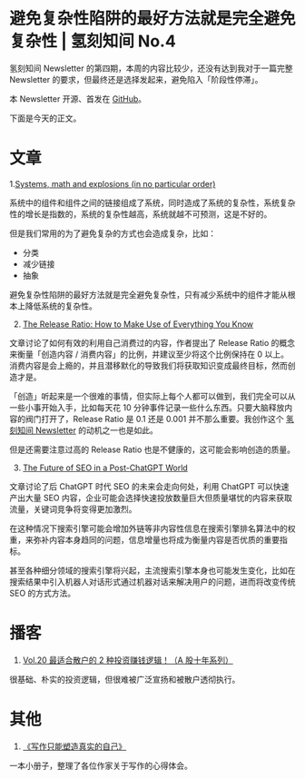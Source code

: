 # 避免复杂性陷阱的最好方法就是完全避免复杂性 | 氢刻知间 No.4

氢刻知间 Newsletter 的第四期，本周的内容比较少，还没有达到我对于一篇完整 Newsletter 的要求，但最终还是选择发起来，避免陷入「阶段性停滞」。

本 Newsletter 开源、首发在 [GitHub](https://github.com/rokcso/weekly)。

下面是今天的正文。

# 文章

1.[Systems, math and explosions (in no particular order)](https://pjonori.blog/posts/systems-math-explosions/)

系统中的组件和组件之间的链接组成了系统，同时造成了系统的复杂性，系统复杂性的增长是指数的，系统的复杂性越高，系统就越不可预测，这是不好的。

但是我们常用的为了避免复杂的方式也会造成复杂，比如：

- 分类
- 减少链接
- 抽象

避免复杂性陷阱的最好方法就是完全避免复杂性，只有减少系统中的组件才能从根本上降低系统的复杂性。

2. [The Release Ratio: How to Make Use of Everything You Know](https://moretothat.com/release-ratio/)

文章讨论了如何有效的利用自己消费过的内容，作者提出了 Release Ratio 的概念来衡量「创造内容 / 消费内容」的比例，并建议至少将这个比例保持在 0 以上。消费内容是会上瘾的，并且潜移默化的导致我们将获取知识变成最终目标，然而创造才是。

「创造」听起来是一个很难的事情，但实际上每个人都可以做到，我们完全可以从一些小事开始入手，比如每天花 10 分钟事件记录一些什么东西。只要大脑释放内容的阀门打开了，Release Ratio 是 0.1 还是 0.001 并不那么重要。我创作这个 [氢刻知间 Newsletter](https://github.com/rokcso/weekly) 的动机之一也是如此。

但是还需要注意过高的 Release Ratio 也是不健康的，这可能会影响创造的质量。

3. [The Future of SEO in a Post-ChatGPT World](https://www.animalz.co/blog/seo-and-chatgpt/)

文章讨论了后 ChatGPT 时代 SEO 的未来会走向何处，利用 ChatGPT 可以快速产出大量 SEO 内容，企业可能会选择快速投放数量巨大但质量堪忧的内容来获取流量，关键词竞争将变得更加激烈。

在这种情况下搜索引擎可能会增加外链等非内容性信息在搜索引擎排名算法中的权重，来弥补内容本身趋同的问题，信息增量也将成为衡量内容是否优质的重要指标。

甚至各种细分领域的搜索引擎将兴起，主流搜索引擎本身也可能发生变化，比如在搜索结果中引入机器人对话形式通过机器对话来解决用户的问题，进而将改变传统 SEO 的方式方法。

# 播客

1. [Vol.20 最适合散户的 2 种投资赚钱逻辑！（A 股十年系列）](https://www.xiaoyuzhoufm.com/episode/651fa24a0432a31578fb20cb)

很基础、朴实的投资逻辑，但很难被广泛宣扬和被散户透彻执行。

# 其他

1. [《写作只能塑造真实的自己》](https://github.com/Macin20/why-we-write)

一本小册子，整理了各位作家关于写作的心得体会。